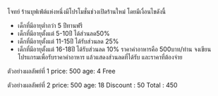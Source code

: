 โจทย์
ร้านบุฟเฟ่ต์แห่งหนึ่งมีโปรโมชั่นช่วงเปิดร้านใหม่ โดยมีเงื่อนไขดังนี้
- เด็กที่มีอายุต่ำกว่า 5 ปีทานฟรี
- เด็กที่มีอายุตั้งแต่ 5-10ปี ได้ส่วนลด50%
- เด็กที่มีอายุตั้งแต่ 11-15ปี ได้รับส่วนลด 25%
- เด็กที่มีอายุตั้งแต่ 16-18ปี ได้รับส่วนลด 10%
ราคาค่าอาหารคือ 500บาท/ท่าน 
จงเขียนโปรแกรมเพื่อรับราคาค่าอาหาร แล้วแสดงส่วนลดที่ได้รับ และราคาที่ต้องจ่าย

ตัวอย่างผลลัพย์ที่ 1 
price: 500
age: 4
Free

ตัวอย่างผลลัพย์ที่ 2
price: 500
age: 18
Discount : 50
Total : 450
